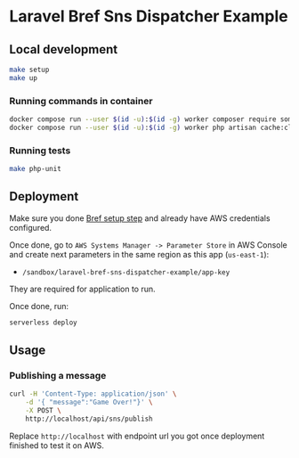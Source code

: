 # Laravel Bref Sns Dispatcher Example

## Local development
```bash
make setup
make up
```

### Running commands in container
```bash
docker compose run --user $(id -u):$(id -g) worker composer require some-package
docker compose run --user $(id -u):$(id -g) worker php artisan cache:clear
```

### Running tests
```bash
make php-unit
```

## Deployment
Make sure you done [Bref setup step](https://bref.sh/docs/setup) and already have AWS credentials configured.

Once done, go to `AWS Systems Manager -> Parameter Store` in AWS Console and create next parameters in the same region as this app (`us-east-1`):
 - `/sandbox/laravel-bref-sns-dispatcher-example/app-key`

They are required for application to run.

Once done, run:
```bash
serverless deploy
```

## Usage
### Publishing a message
```bash
curl -H 'Content-Type: application/json' \
    -d '{ "message":"Game Over!"}' \
    -X POST \
    http://localhost/api/sns/publish
```

Replace `http://localhost` with endpoint url you got once deployment finished to test it on AWS.
